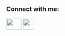 
<h3 align="left">Connect with me:</h3>
<p align="left">
<a href="https://www.linkedin.com/in/abdulkareem-kr" target="blank"><img align="center" src="https://raw.githubusercontent.com/rahuldkjain/github-profile-readme-generator/master/src/images/icons/Social/linked-in-alt.svg" height="30" width="40" /></a>   
<a  href="mailto:abdulkarim.k.r11@gmail.com" target="blank"> <img align="center" src="https://user-images.githubusercontent.com/76615134/192533946-b8750673-eae1-436c-ba83-a2b70c4ff651.png" height="30" width="30"/>
  </a>




